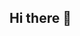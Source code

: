 ## Hi there 👋
<!--
**PabloPauling/PabloPauling** is a ✨ _special_ ✨ repository because its `README.md` (this file) appears on your GitHub profile.
aaaaaaaaaaaaaaaaaaaaaaa
Here are some ideas to get you started:

- 🔭 I’m currently working on ...
- 🌱 I’m currently learning ...
- 👯 I’m looking to collaborate on ...
- 🤔 I’m looking for help with ...
- 💬 Ask me about ...
- 📫 How to reach me: ...
- 😄 Pronouns: ...
- ⚡ Fun fact: ...
-->
